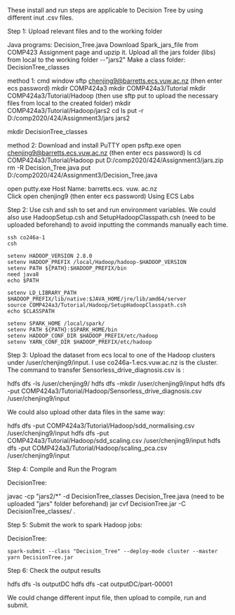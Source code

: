These install and run steps are applicable to Decision Tree by using different inut .csv files. 

Step 1: Upload relevant files and to the working folder

Java programs: Decision_Tree.java 
Download Spark_jars_file from COMP423 Assignment page and upzip it. Upload all the jars folder (libs) from local to the working folder --"jars2"
Make a class folder: DecisionTree_classes
   
method 1:
cmd window
   sftp chenjing9@barretts.ecs.vuw.ac.nz (then enter ecs password)
   mkdir COMP424a3
   mkdir COMP424a3/Tutorial
   mkdir COMP424a3/Tutorial/Hadoop (then use sftp put to upload the necessary files from local to the created folder)
   mkdir COMP424a3/Tutorial/Hadoop/jars2
   cd
   ls
   put -r D:/comp2020/424/Assignment3/jars jars2

   mkdir DecisionTree_classes

  
method 2:
Download and install PuTTY
open psftp.exe
   open chenjing9@barretts.ecs.vuw.ac.nz (then enter ecs password)
   ls
   cd  COMP424a3/Tutorial/Hadoop
   put D:/comp2020/424/Assignment3/jars.zip
   rm -R Decision_Tree.java
   put D:/comp2020/424/Assignment3/Decision_Tree.java
   

open putty.exe
Host Name: barretts.ecs. vuw. ac.nz  
Click open 
chenjing9 (then enter ecs password)
Using ECS Labs

Step 2: Use csh and ssh to set and run environment variables. We could also use HadoopSetup.csh and SetupHadoopClasspath.csh (need to be uploaded beforehand) to avoid inputting the commands manually each time. 

    ssh co246a-1
    csh

    setenv HADOOP_VERSION 2.8.0
    setenv HADOOP_PREFIX /local/Hadoop/hadoop-$HADOOP_VERSION
    setenv PATH ${PATH}:$HADOOP_PREFIX/bin
    need java8
    echo $PATH

    setenv LD_LIBRARY_PATH $HADOOP_PREFIX/lib/native:$JAVA_HOME/jre/lib/amd64/server
    source COMP424a3/Tutorial/Hadoop/SetupHadoopClasspath.csh
    echo $CLASSPATH

    setenv SPARK_HOME /local/spark/
    setenv PATH ${PATH}:$SPARK_HOME/bin
    setenv HADOOP_CONF_DIR $HADOOP_PREFIX/etc/hadoop
    setenv YARN_CONF_DIR $HADOOP_PREFIX/etc/hadoop

Step 3: Upload the dataset from ecs local to one of the Hadoop clusters under /user/chenjing9/input. I use co246a-1.ecs.vuw.ac.nz is the cluster. The command to transfer Sensorless_drive_diagnosis.csv  is : 

   hdfs dfs -ls /user/chenjing9/
   hdfs dfs -mkdir /user/chenjing9/input
   hdfs dfs -put COMP424a3/Tutorial/Hadoop/Sensorless_drive_diagnosis.csv  /user/chenjing9/input
 
We could also upload other data files in the same way:

  hdfs dfs -put COMP424a3/Tutorial/Hadoop/sdd_normalising.csv /user/chenjing9/input
  hdfs dfs -put COMP424a3/Tutorial/Hadoop/sdd_scaling.csv /user/chenjing9/input
  hdfs dfs -put COMP424a3/Tutorial/Hadoop/scaling_pca.csv /user/chenjing9/input


Step 4: Compile and Run the Program

DecisionTree:

   javac -cp "jars2/*" -d DecisionTree_classes Decision_Tree.java
        (need to be uploaded "jars" folder beforehand)
   jar cvf DecisionTree.jar -C DecisionTree_classes/ .


Step 5: Submit the work to spark Hadoop jobs: 

DecisionTree:

    spark-submit --class "Decision_Tree" --deploy-mode cluster --master yarn DecisionTree.jar 


Step 6: Check the output results

   hdfs dfs -ls outputDC
   hdfs dfs -cat outputDC/part-00001

We could change different input file, then upload to compile, run and submit.
